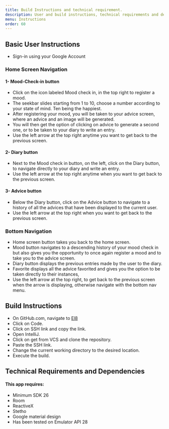 ```yaml
---
title: Build Instructions and technical requirement.
description: User and build instructions, technical requirements and dependencies.
menu: Instructions
order: 60
---
```


## Basic User Instructions
- Sign-in using your Google Account

### Home Screen Navigation 

#### 1- Mood-Check-in button  
  - Click on the icon labeled Mood check in, in the top right to register a mood.
  - The seekbar slides starting from 1 to 10, choose a number according to your state of mind. Ten being the happiest.
  - After registering your mood, you will be taken to your advice screen, where an advice and an image will be generated.
  - You will then get the option of clicking on advice to generate a second one, or to be taken to your diary to write an entry.
  - Use the left arrow at the top right anytime you want to get back to the previous screen.

#### 2- Diary button
  - Next to the Mood check in button, on the left, click on the Diary button, to navigate directly to your diary and write an entry.
  - Use the left arrow at the top right anytime when you want to get back to the previous screen. 

#### 3- Advice button
  - Below the Diary button, click on the Advice button to navigate to a history of all the advices that have been displayed to the current user.
  - Use the left arrow at the top right when you want to get back to the previous screen.

### Bottom Navigation 
  - Home screen button takes you back to the home screen.
  - Mood button navigates to a descending history of your mood check in but also gives you the opportunity to once again register a mood and to take you to the advice screen.
  - Diary button displays the previous entries made by the user to the diary.
  - Favorite displays all the advice favorited and gives you the option to be taken directly to their instances,
  - Use the left arrow at the top right, to get back to the previous screen when the arrow is displaying, otherwise navigate with the bottom nav menu.

## Build Instructions
- On GitHub.com, navigate to [El8](https://github.com/ddc-java-15/el-8)
- Click on Code.
- Click on SSH link and copy the link.
- Open IntelliJ.
- Click on get from VCS and clone the repository.
- Paste the SSH link.
- Change the current working directory to the desired location.
- Execute the build.

## Technical Requirements and Dependencies

#### This app requires:

- Minimum SDK 26
- Room
- ReactiveX
- Stetho
- Google material design 
- Has been tested on Emulator API 28

        
    